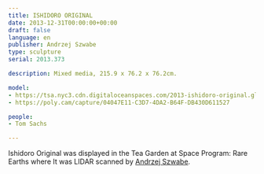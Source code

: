 ```yaml
---
title: ISHIDORO ORIGINAL
date: 2013-12-31T00:00:00+00:00
draft: false
language: en
publisher: Andrzej Szwabe
type: sculpture
serial: 2013.373

description: Mixed media, 215.9 x 76.2 x 76.2cm.

model:
- https://tsa.nyc3.cdn.digitaloceanspaces.com/2013-ishidoro-original.glb
- https://poly.cam/capture/04047E11-C3D7-4DA2-B64F-DB430D611527

people:
- Tom Sachs

---
```


Ishidoro Original was displayed in the Tea Garden at Space Program: Rare Earths where It was LIDAR scanned by [Andrzej Szwabe](https://aszwabe.artstation.com).

&nbsp;

&nbsp;

&nbsp;

&nbsp;